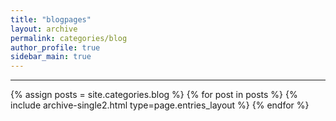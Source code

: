 ```yaml
---
title: "blogpages"
layout: archive
permalink: categories/blog
author_profile: true
sidebar_main: true
---
```


***

{% assign posts = site.categories.blog %}
{% for post in posts %} {% include archive-single2.html type=page.entries_layout %} {% endfor %}

